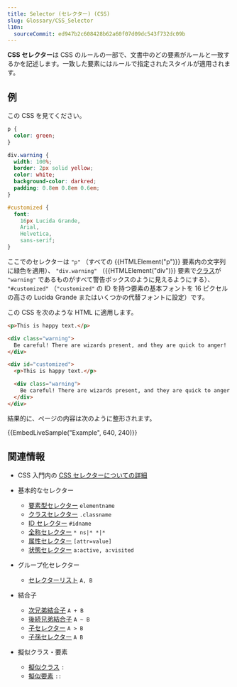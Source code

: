 ```yaml
---
title: Selector (セレクター) (CSS)
slug: Glossary/CSS_Selector
l10n:
  sourceCommit: ed947b2c608428b62a60f07d09dc543f732dc09b
---
```


**CSS セレクター**は CSS のルールの一部で、文書中のどの要素がルールと一致するかを記述します。一致した要素にはルールで指定されたスタイルが適用されます。

## 例

この CSS を見てください。

```css
p {
  color: green;
}

div.warning {
  width: 100%;
  border: 2px solid yellow;
  color: white;
  background-color: darkred;
  padding: 0.8em 0.8em 0.6em;
}

#customized {
  font:
    16px Lucida Grande,
    Arial,
    Helvetica,
    sans-serif;
}
```

ここでのセレクターは `"p"` （すべての {{HTMLElement("p")}} 要素内の文字列に緑色を適用）、 `"div.warning"` （{{HTMLElement("div")}} 要素で[クラス](/ja/docs/Web/HTML/Global_attributes/class)が `"warning"` であるものがすべて警告ボックスのように見えるようにする）、 `"#customized"` （`"customized"` の ID を持つ要素の基本フォントを 16 ピクセルの高さの Lucida Grande またはいくつかの代替フォントに設定）です。

この CSS を次のような HTML に適用します。

```html
<p>This is happy text.</p>

<div class="warning">
  Be careful! There are wizards present, and they are quick to anger!
</div>

<div id="customized">
  <p>This is happy text.</p>

  <div class="warning">
    Be careful! There are wizards present, and they are quick to anger!
  </div>
</div>
```

結果的に、ページの内容は次のように整形されます。

{{EmbedLiveSample("Example", 640, 240)}}

## 関連情報

- CSS 入門内の [CSS セレクターについての詳細](/ja/docs/Learn/CSS/Building_blocks/Selectors)
- 基本的なセレクター

  - [要素型セレクター](/ja/docs/Web/CSS/Type_selectors) `elementname`
  - [クラスセレクター](/ja/docs/Web/CSS/Class_selectors) `.classname`
  - [ID セレクター](/ja/docs/Web/CSS/ID_selectors) `#idname`
  - [全称セレクター](/ja/docs/Web/CSS/Universal_selectors) `* ns|* *|*`
  - [属性セレクター](/ja/docs/Web/CSS/Attribute_selectors) `[attr=value]`
  - [状態セレクター](/ja/docs/Web/CSS/Pseudo-classes) `a:active, a:visited`

- グループ化セレクター

  - [セレクターリスト](/ja/docs/Web/CSS/Selector_list) `A, B`

- 結合子

  - [次兄弟結合子](/ja/docs/Web/CSS/Next-sibling_combinator) `A + B`
  - [後続兄弟結合子](/ja/docs/Web/CSS/Subsequent-sibling_combinator) `A ~ B`
  - [子セレクター](/ja/docs/Web/CSS/Child_combinator) `A > B`
  - [子孫セレクター](/ja/docs/Web/CSS/Descendant_combinator) `A B`

- 擬似クラス・要素

  - [擬似クラス](/ja/docs/Web/CSS/Pseudo-classes) `:`
  - [擬似要素](/ja/docs/Web/CSS/Pseudo-elements) `::`
